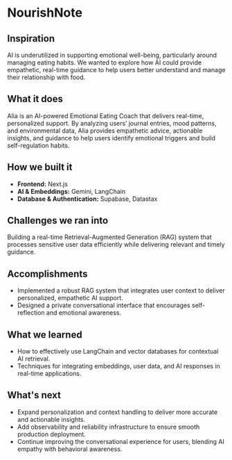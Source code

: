 # NourishNote

## Inspiration
AI is underutilized in supporting emotional well-being, particularly around managing eating habits. We wanted to explore how AI could provide empathetic, real-time guidance to help users better understand and manage their relationship with food.

## What it does
Alia is an AI-powered Emotional Eating Coach that delivers real-time, personalized support. By analyzing users’ journal entries, mood patterns, and environmental data, Alia provides empathetic advice, actionable insights, and guidance to help users identify emotional triggers and build self-regulation habits.

## How we built it
- **Frontend:** Next.js  
- **AI & Embeddings:** Gemini, LangChain  
- **Database & Authentication:** Supabase, Datastax  

## Challenges we ran into
Building a real-time Retrieval-Augmented Generation (RAG) system that processes sensitive user data efficiently while delivering relevant and timely guidance.

## Accomplishments
- Implemented a robust RAG system that integrates user context to deliver personalized, empathetic AI support.  
- Designed a private conversational interface that encourages self-reflection and emotional awareness.

## What we learned
- How to effectively use LangChain and vector databases for contextual AI retrieval.  
- Techniques for integrating embeddings, user data, and AI responses in real-time applications.

## What's next
- Expand personalization and context handling to deliver more accurate and actionable insights.  
- Add observability and reliability infrastructure to ensure smooth production deployment.  
- Continue improving the conversational experience for users, blending AI empathy with behavioral awareness.
